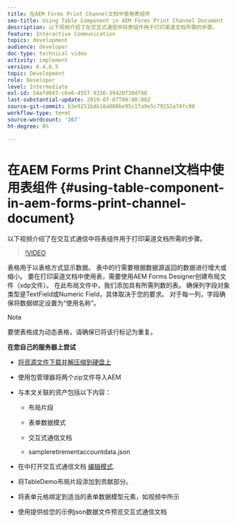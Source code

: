 ```yaml
---
title: 在AEM Forms Print Channel文档中使用表组件
seo-title: Using Table Component in AEM Forms Print Channel Document
description: 以下视频介绍了在交互式通信中将表组件用于打印渠道文档所需的步骤。
feature: Interactive Communication
topics: development
audience: developer
doc-type: technical video
activity: implement
version: 6.4,6.5
topic: Development
role: Developer
level: Intermediate
exl-id: 54afd047-c6e6-4557-9336-39420f30df88
last-substantial-update: 2019-07-07T00:00:00Z
source-git-commit: b3e9251bdb18a008be95c1fa9e5c79252a74fc98
workflow-type: tm+mt
source-wordcount: '267'
ht-degree: 0%

---
```


# 在AEM Forms Print Channel文档中使用表组件 {#using-table-component-in-aem-forms-print-channel-document}

以下视频介绍了在交互式通信中将表组件用于打印渠道文档所需的步骤。

>[!VIDEO](https://video.tv.adobe.com/v/27769?quality=12&learn=on)

表格用于以表格方式显示数据。 表中的行需要根据数据源返回的数据进行增大或缩小。 要在打印渠道文档中使用表，需要使用AEM Forms Designer创建布局文件（xdp文件）。 在此布局文件中，我们添加具有所需列数的表。 确保列字段对象类型是TextField或Numeric Field，具体取决于您的要求。 对于每一列，字段确保将数据绑定设置为“使用名称”。

>[!NOTE]
>
>要使表格成为动态表格，请确保已将该行标记为重复。

**在您自己的服务器上尝试**

* [将资源文件下载并解压缩到硬盘上](assets/usingtablesinprintchannel.zip)

* 使用包管理器将两个zip文件导入AEM

* 与本文关联的资产包括以下内容：

   * 布局片段

   * 表单数据模式

   * 交互式通信文档
   * sampleretirementaccountdata.json

* 在中打开交互式通信文档 [编辑模式](http://localhost:4502/editor.html/content/forms/af/401kstatement/tablesinprintdocument/channels/print.html).

* 将TableDemo布局片段添加到贡献部分。
* 将表单元格绑定到适当的表单数据模型元素，如视频中所示

* 使用提供给您的示例json数据文件预览交互式通信文档
